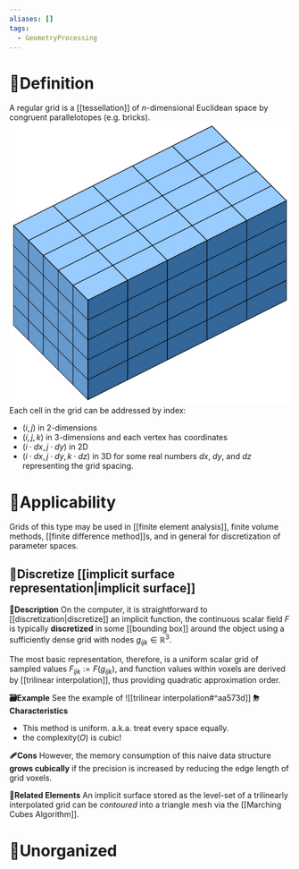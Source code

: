 ```yaml
---
aliases: []
tags:
  - GeometryProcessing
---
```


# 📝Definition
A regular grid is a [[tessellation]] of $n$-dimensional Euclidean space by congruent parallelotopes (e.g. bricks).
![|200](../assets/Regular_grid.svg)
Each cell in the grid can be addressed by index:
- $(i, j)$ in 2-dimensions 
- $(i, j, k)$ in 3-dimensions
and each vertex has coordinates
- $(i\cdot dx,j\cdot dy)$ in 2D
- $(i\cdot dx,j\cdot dy,k\cdot dz)$ in 3D
for some real numbers $dx$, $dy$, and $dz$ representing the grid spacing.

# 🧀Applicability
Grids of this type may be used in [[finite element analysis]], finite volume methods, [[finite difference method]]s, and in general for discretization of parameter spaces.

## 🍞Discretize [[implicit surface representation|implicit surface]]
**📝Description**
On the computer, it is straightforward to [[discretization|discretize]] an implicit function, the continuous scalar field $F$ is typically **discretized** in some [[bounding box]] around the object using a sufficiently dense grid with nodes $g_{ijk}\in\mathbb{R}^3$.

The most basic representation, therefore, is a uniform scalar grid of sampled values $F_{ijk} := F(g_{ijk})$, and function values within voxels are derived by [[trilinear interpolation]], thus providing quadratic approximation order. 

**🗃Example**
See the example of ![[trilinear interpolation#^aa573d]]
**⛈Characteristics**
- This method is uniform. a.k.a. treat every space equally.
- the complexity($O$) is cubic!


**🩹Cons**
However, the memory consumption of this naive data structure **grows cubically** if the precision is increased by reducing the edge length of grid voxels.

**🌱Related Elements**
An implicit surface stored as the level-set of a trilinearly interpolated grid can be _contoured_ into a triangle mesh via the [[Marching Cubes Algorithm]]. 





# 🍂Unorganized